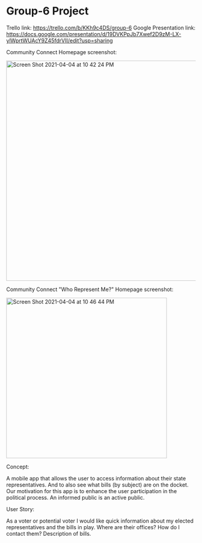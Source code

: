 # Group-6 Project 
Trello link: https://trello.com/b/KKh9c4DS/group-6
Google Presentation link: https://docs.google.com/presentation/d/19DVKPpJb7Xwef2D9zM-LX-ylWprtWUAcY9Z45fdrVII/edit?usp=sharing

Community Connect Homepage screenshot:

<img width="586" alt="Screen Shot 2021-04-04 at 10 42 24 PM" src="https://user-images.githubusercontent.com/78574452/113541472-22b7c000-9597-11eb-8acd-40aed5239821.png">


Community Connect "Who Represent Me?" Homepage screenshot:

<img width="427" alt="Screen Shot 2021-04-04 at 10 46 44 PM" src="https://user-images.githubusercontent.com/78574452/113541721-aa9dca00-9597-11eb-833f-79784c205ae9.png">

Concept:

A mobile app that allows the user to access information about their state representatives. And to also see what bills (by subject) are on the docket.
Our motivation for this app is to enhance the user participation in the political process. An informed public is an active public.

User Story:

As a voter or potential voter I would like quick information about my elected representatives and the bills in play.
 Where are their offices? 
 How do I contact them? 
 Description of bills.

